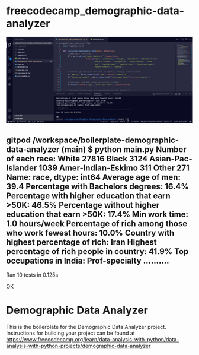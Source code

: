 # freecodecamp_demographic-data-analyzer

![image of completion](https://github.com/the-real-kodoninja/freecodecamp_demographic-data-analyzer/blob/main/captureit_3-12-2025_at_09-22-59.png)

gitpod /workspace/boilerplate-demographic-data-analyzer (main) $ python main.py
Number of each race:
 White                 27816
Black                  3124
Asian-Pac-Islander     1039
Amer-Indian-Eskimo      311
Other                   271
Name: race, dtype: int64
Average age of men: 39.4
Percentage with Bachelors degrees: 16.4%
Percentage with higher education that earn >50K: 46.5%
Percentage without higher education that earn >50K: 17.4%
Min work time: 1.0 hours/week
Percentage of rich among those who work fewest hours: 10.0%
Country with highest percentage of rich: Iran
Highest percentage of rich people in country: 41.9%
Top occupations in India: Prof-specialty
..........
----------------------------------------------------------------------
Ran 10 tests in 0.125s

OK

# Demographic Data Analyzer

This is the boilerplate for the Demographic Data Analyzer project. Instructions for building your project can be found at https://www.freecodecamp.org/learn/data-analysis-with-python/data-analysis-with-python-projects/demographic-data-analyzer
